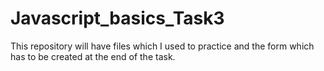 # Javascript_basics_Task3
This repository will have files which I used to practice and the form which has to be created  at the end of the task.
